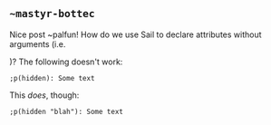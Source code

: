 ## `~mastyr-bottec`
Nice post ~palfun! How do we use Sail to declare attributes without arguments (i.e. <p hidden>Some text</p>)? The following doesn't work:

```
;p(hidden): Some text
```

This *does*, though:

```
;p(hidden "blah"): Some text
```